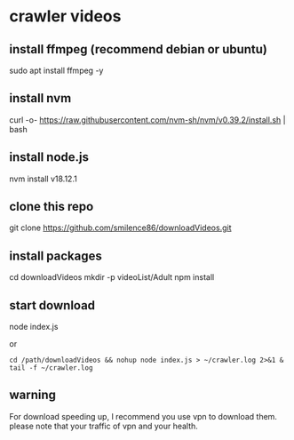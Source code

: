 # crawler videos

## install ffmpeg (recommend debian or ubuntu)
sudo apt  install ffmpeg -y

## install nvm
curl -o- https://raw.githubusercontent.com/nvm-sh/nvm/v0.39.2/install.sh | bash

## install node.js
nvm install v18.12.1

## clone this repo
git clone https://github.com/smilence86/downloadVideos.git
## install packages
cd downloadVideos
mkdir -p videoList/Adult
npm install

## start download
node index.js

or 

```
cd /path/downloadVideos && nohup node index.js > ~/crawler.log 2>&1 &
tail -f ~/crawler.log
```

## warning
For download speeding up, I recommend you use vpn to download them. please note that your traffic of vpn and your health.
